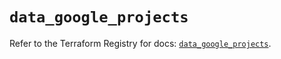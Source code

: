 # `data_google_projects`

Refer to the Terraform Registry for docs: [`data_google_projects`](https://registry.terraform.io/providers/hashicorp/google-beta/6.37.0/docs/data-sources/google_projects).
